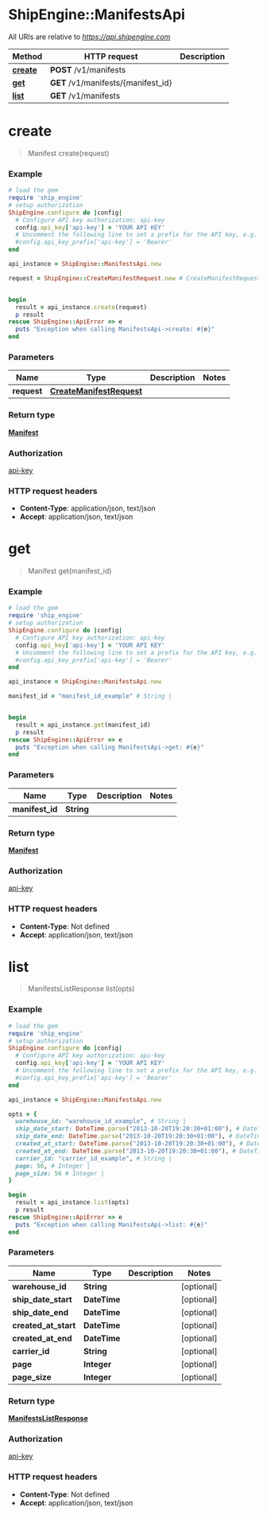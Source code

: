 # ShipEngine::ManifestsApi

All URIs are relative to *https://api.shipengine.com*

Method | HTTP request | Description
------------- | ------------- | -------------
[**create**](ManifestsApi.md#create) | **POST** /v1/manifests | 
[**get**](ManifestsApi.md#get) | **GET** /v1/manifests/{manifest_id} | 
[**list**](ManifestsApi.md#list) | **GET** /v1/manifests | 


# **create**
> Manifest create(request)



### Example
```ruby
# load the gem
require 'ship_engine'
# setup authorization
ShipEngine.configure do |config|
  # Configure API key authorization: api-key
  config.api_key['api-key'] = 'YOUR API KEY'
  # Uncomment the following line to set a prefix for the API key, e.g. 'Bearer' (defaults to nil)
  #config.api_key_prefix['api-key'] = 'Bearer'
end

api_instance = ShipEngine::ManifestsApi.new

request = ShipEngine::CreateManifestRequest.new # CreateManifestRequest | 


begin
  result = api_instance.create(request)
  p result
rescue ShipEngine::ApiError => e
  puts "Exception when calling ManifestsApi->create: #{e}"
end
```

### Parameters

Name | Type | Description  | Notes
------------- | ------------- | ------------- | -------------
 **request** | [**CreateManifestRequest**](CreateManifestRequest.md)|  | 

### Return type

[**Manifest**](Manifest.md)

### Authorization

[api-key](../README.md#api-key)

### HTTP request headers

 - **Content-Type**: application/json, text/json
 - **Accept**: application/json, text/json



# **get**
> Manifest get(manifest_id)



### Example
```ruby
# load the gem
require 'ship_engine'
# setup authorization
ShipEngine.configure do |config|
  # Configure API key authorization: api-key
  config.api_key['api-key'] = 'YOUR API KEY'
  # Uncomment the following line to set a prefix for the API key, e.g. 'Bearer' (defaults to nil)
  #config.api_key_prefix['api-key'] = 'Bearer'
end

api_instance = ShipEngine::ManifestsApi.new

manifest_id = "manifest_id_example" # String | 


begin
  result = api_instance.get(manifest_id)
  p result
rescue ShipEngine::ApiError => e
  puts "Exception when calling ManifestsApi->get: #{e}"
end
```

### Parameters

Name | Type | Description  | Notes
------------- | ------------- | ------------- | -------------
 **manifest_id** | **String**|  | 

### Return type

[**Manifest**](Manifest.md)

### Authorization

[api-key](../README.md#api-key)

### HTTP request headers

 - **Content-Type**: Not defined
 - **Accept**: application/json, text/json



# **list**
> ManifestsListResponse list(opts)



### Example
```ruby
# load the gem
require 'ship_engine'
# setup authorization
ShipEngine.configure do |config|
  # Configure API key authorization: api-key
  config.api_key['api-key'] = 'YOUR API KEY'
  # Uncomment the following line to set a prefix for the API key, e.g. 'Bearer' (defaults to nil)
  #config.api_key_prefix['api-key'] = 'Bearer'
end

api_instance = ShipEngine::ManifestsApi.new

opts = { 
  warehouse_id: "warehouse_id_example", # String | 
  ship_date_start: DateTime.parse("2013-10-20T19:20:30+01:00"), # DateTime | 
  ship_date_end: DateTime.parse("2013-10-20T19:20:30+01:00"), # DateTime | 
  created_at_start: DateTime.parse("2013-10-20T19:20:30+01:00"), # DateTime | 
  created_at_end: DateTime.parse("2013-10-20T19:20:30+01:00"), # DateTime | 
  carrier_id: "carrier_id_example", # String | 
  page: 56, # Integer | 
  page_size: 56 # Integer | 
}

begin
  result = api_instance.list(opts)
  p result
rescue ShipEngine::ApiError => e
  puts "Exception when calling ManifestsApi->list: #{e}"
end
```

### Parameters

Name | Type | Description  | Notes
------------- | ------------- | ------------- | -------------
 **warehouse_id** | **String**|  | [optional] 
 **ship_date_start** | **DateTime**|  | [optional] 
 **ship_date_end** | **DateTime**|  | [optional] 
 **created_at_start** | **DateTime**|  | [optional] 
 **created_at_end** | **DateTime**|  | [optional] 
 **carrier_id** | **String**|  | [optional] 
 **page** | **Integer**|  | [optional] 
 **page_size** | **Integer**|  | [optional] 

### Return type

[**ManifestsListResponse**](ManifestsListResponse.md)

### Authorization

[api-key](../README.md#api-key)

### HTTP request headers

 - **Content-Type**: Not defined
 - **Accept**: application/json, text/json



